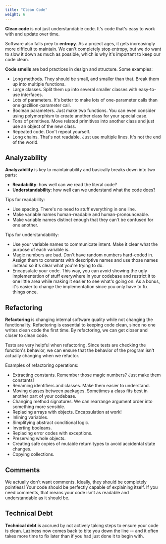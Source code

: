 ```yaml
---
title: "Clean Code"
weight: 6
---
```


**Clean code** is not just understandable code. It's code that's easy to work with and update over time.

Software also falls prey to **entropy**. As a project ages, it gets increasingly more difficult to maintain. We can't completely stop entropy, but we do want to slow it down as much as possible, which is why it's important to keep our code clean.

**Code smells** are bad practices in design and structure. Some examples:

* Long methods. They should be small, and smaller than that. Break them up into multiple functions.
* Large classes. Split them up into several smaller classes with easy-to-use interfaces.
* Lots of parameters. It's better to make lots of one-parameter calls than one gazillion-parameter call.
* Boolean parameters. Just make two functions. You can even consider using polymorphism to create another class for your special case.
* Tons of primitives. Move related primitives into another class and just use an object of the new class.
* Repeated code. Don't repeat yourself.
* Long chains. That's not readable. Just use multiple lines. It's not the end of the world.

## Analyzability

**Analyzability** is key to maintainability and basically breaks down into two parts:

* **Readability**: how well can we read the literal code?
* **Understandability**: how well can we understand what the code does?

Tips for readability:

* Use spacing. There's no need to stuff everything in one line.
* Make variable names human-readable and human-pronounceable.
* Make variable names distinct enough that they can't be confused for one another.

Tips for understandability:

* Use your variable names to communicate intent. Make it clear what the purpose of each variable is.
* Magic numbers are bad. Don't have random numbers hard-coded in. Assign them to constants with descriptive names and use those names instead so it's clear what you're trying to do.
* Encapsulate your code. This way, you can avoid showing the ugly implementation of stuff everywhere in your codebase and restrict it to one little area while making it easier to see what's going on. As a bonus, it's easier to change the implementation since you only have to fix things once.

## Refactoring

**Refactoring** is changing internal software quality while not changing the functionality. Refactoring is essential to keeping code clean, since no one writes clean code the first time. By refactoring, we can get closer and closer to clean code.

Tests are very helpful when refactoring. Since tests are checking the function's behavior, we can ensure that the behavior of the program isn't actually changing when we refactor.

Examples of refactoring operations:

* Extracting constants. Remember those magic numbers? Just make them constants!
* Renaming identifiers and classes. Make them easier to understand.
* Moving classes between packages. Sometimes a class fits best in another part of your codebase.
* Changing method signatures. We can rearrange argument order into something more sensible.
* Replacing arrays with objects. Encapsulation at work!
* Inlining variables.
* Simplifying abstract conditional logic.
* Inverting booleans.
* Replacing error codes with exceptions.
* Preserving whole objects.
* Creating safe copies of mutable return types to avoid accidental state changes.
* Copying collections.

## Comments

We actually don't want comments. Ideally, they should be completely pointless! Your code should be perfectly capable of explaining itself. If you need comments, that means your code isn't as readable and understandable as it should be.

## Technical Debt

**Technical debt** is accrued by not actively taking steps to ensure your code is clean. Laziness now comes back to bite you down the line -- and it often takes more time to fix later than if you had just done it to begin with.
